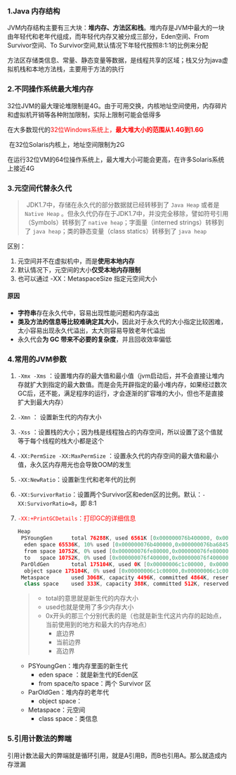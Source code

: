 ### 1.Java 内存结构

​		JVM内存结构主要有三大块：**堆内存、方法区和栈**。堆内存是JVM中最大的一块由年轻代和老年代组成，而年轻代内存又被分成三部分，Eden空间、From Survivor空间、To Survivor空间,默认情况下年轻代按照8:1:1的比例来分配

​		方法区存储类信息、常量、静态变量等数据，是线程共享的区域；栈又分为java虚拟机栈和本地方法栈，主要用于方法的执行



### 2.不同操作系统最大堆内存

​		32位JVM的最大理论堆限制是4G。由于可用交换，内核地址空间使用，内存碎片和虚拟机开销等各种附加限制，实际上限制可能会低得多

​		在大多数现代的<font color=red>32位Windows系统上，**最大堆大小的范围从1.4G到1.6G**</font>

​		在32位Solaris内核上，地址空间限制为2G

​		在运行32位VM的64位操作系统上，最大堆大小可能会更高，在许多Solaris系统上接近4G



### 3.元空间代替永久代

> ​		JDK1.7中，存储在永久代的部分数据就已经转移到了 `Java Heap` 或者是 `Native Heap` 。但永久代仍存在于JDK1.7中，并没完全移除，譬如符号引用（Symbols）转移到了 `native heap`；字面量（interned strings）转移到了 `java heap`；类的静态变量（class statics）转移到了 `java heap`

区别：

1. 元空间并不在虚拟机中，而是**使用本地内存**
2. 默认情况下，元空间的大小**仅受本地内存限制**
3. 也可以通过 -XX：MetaspaceSize 指定元空间大小

#### 原因

- **字符串**存在永久代中，容易出现性能问题和内存溢出
- **类及方法的信息等比较难确定其大小**，因此对于永久代的大小指定比较困难，太小容易出现永久代溢出，太大则容易导致老年代溢出
- 永久代会**为 GC 带来不必要的复杂度**，并且回收效率偏低





### 4.常用的JVM参数

1. `-Xmx -Xms` ：设置堆内存的最大值和最小值（jvm启动后，并不会直接让堆内存就扩大到指定的最大数值。而是会先开辟指定的最小堆内存，如果经过数次GC后，还不能，满足程序的运行，才会逐渐的扩容堆的大小，但也不是直接扩大到最大内存）

2. `-Xmn` ： 设置新生代的内存大小

3. `-Xss` ：设置栈的大小；因为栈是线程独占的内存空间，所以设置了这个值就等于每个线程的栈大小都是这个

4. `-XX:PermSize -XX:MaxPermSize` ：设置永久代的内存空间的最大值和最小值，永久区内存用光也会导致OOM的发生

5. `-XX:NewRatio`：设置新生代和老年代的比例

6. `-XX:SurvivorRatio`：设置两个Survivor区和eden区的比例。默认：`-XX:SurvivorRatio=8`，即 8:1

7. <font color=red>`-XX:+PrintGCDetails`：打印GC的详细信息</font>

   ```java
   Heap
    PSYoungGen      total 76288K, used 6561K [0x000000076b400000, 0x0000000770900000, 0x00000007c0000000)
     eden space 65536K, 10% used [0x000000076b400000,0x000000076ba68458,0x000000076f400000)
     from space 10752K, 0% used [0x000000076fe80000,0x000000076fe80000,0x0000000770900000)
     to   space 10752K, 0% used [0x000000076f400000,0x000000076f400000,0x000000076fe80000)
    ParOldGen       total 175104K, used 0K [0x00000006c1c00000, 0x00000006cc700000, 0x000000076b400000)
     object space 175104K, 0% used [0x00000006c1c00000,0x00000006c1c00000,0x00000006cc700000)
    Metaspace       used 3068K, capacity 4496K, committed 4864K, reserved 1056768K
     class space    used 333K, capacity 388K, committed 512K, reserved 1048576K
   ```

   > - total的意思就是新生代的内存大小
   > - used也就是使用了多少内存大小
   > - 0x开头的那三个分别代表的是（也就是新生代这片内存的起始点，当前使用到的地方和最大的内存地点）
   >   - 底边界
   >   - 当前边界
   >   - 高边界

   - PSYoungGen：堆内存里面的新生代
     - eden space ：就是新生代的Eden区
     - from space/to  space：两个 Survivor 区
   - ParOldGen：堆内存的老年代
     - object space：
   - Metaspace：元空间
     - class space：类信息



### 5.引用计数法的弊端

引用计数法最大的弊端就是循环引用，就是A引用B，而B也引用A。那么就造成内存泄漏